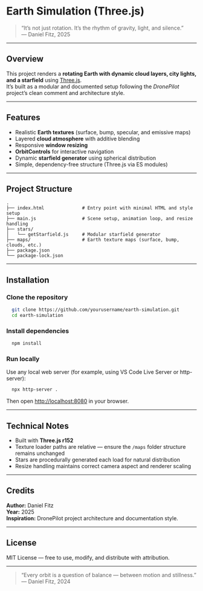 # Earth Simulation (Three.js)

> “It’s not just rotation. It’s the rhythm of gravity, light, and silence.”  
> — Daniel Fitz, 2025

---

## Overview

This project renders a **rotating Earth with dynamic cloud layers, city lights, and a starfield** using [Three.js](https://threejs.org/).  
It’s built as a modular and documented setup following the _DronePilot_ project’s clean comment and architecture style.

---

## Features

- Realistic **Earth textures** (surface, bump, specular, and emissive maps)
- Layered **cloud atmosphere** with additive blending
- Responsive **window resizing**
- **OrbitControls** for interactive navigation
- Dynamic **starfield generator** using spherical distribution
- Simple, dependency-free structure (Three.js via ES modules)

---

## Project Structure

```
.
├── index.html              # Entry point with minimal HTML and style setup
├── main.js                 # Scene setup, animation loop, and resize handling
├── stars/
│   └── getStarfield.js     # Modular starfield generator
├── maps/                   # Earth texture maps (surface, bump, clouds, etc.)
├── package.json
└── package-lock.json
```

---

## Installation

### Clone the repository

```bash
  git clone https://github.com/yourusername/earth-simulation.git
  cd earth-simulation
```

### Install dependencies

```bash
  npm install
```

### Run locally

Use any local web server (for example, using VS Code Live Server or http-server):

```bash
  npx http-server .
```

Then open [http://localhost:8080](http://localhost:8080) in your browser.

---

## Technical Notes

- Built with **Three.js r152**
- Texture loader paths are relative — ensure the `/maps` folder structure remains unchanged
- Stars are procedurally generated each load for natural distribution
- Resize handling maintains correct camera aspect and renderer scaling

---

## Credits

**Author:** Daniel Fitz  
**Year:** 2025  
**Inspiration:** DronePilot project architecture and documentation style.

---

## License

MIT License — free to use, modify, and distribute with attribution.

---

> “Every orbit is a question of balance — between motion and stillness.”  
> — Daniel Fitz, 2024
